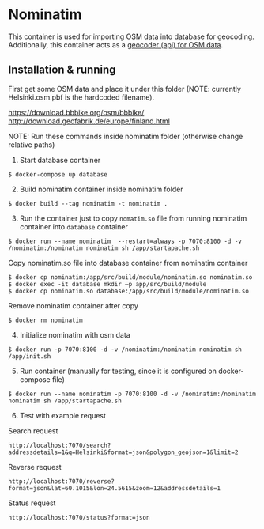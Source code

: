 # Nominatim

This container is used for importing OSM data into database for geocoding. Additionally, this container acts as a [geocoder (api) for OSM data](https://nominatim.org/).

## Installation & running

First get some OSM data and place it under this folder (NOTE: currently Helsinki.osm.pbf is the hardcoded filename).

https://download.bbbike.org/osm/bbbike/
http://download.geofabrik.de/europe/finland.html

NOTE: Run these commands inside nominatim folder (otherwise change relative paths)

1. Start database container

`$ docker-compose up database`

2. Build nominatim container inside nominatim folder

`$ docker build --tag nominatim -t nominatim .`

3. Run the container just to copy `nomatim.so` file from running nominatim container into `database` container

`$ docker run --name nominatim  --restart=always -p 7070:8100 -d -v /nominatim:/nominatim nominatim sh /app/startapache.sh`

Copy nominatim.so file into database container from nominatim container

```
$ docker cp nominatim:/app/src/build/module/nominatim.so nominatim.so
$ docker exec -it database mkdir –p app/src/build/module
$ docker cp nominatim.so database:/app/src/build/module/nominatim.so
```

Remove nominatim container after copy

`$ docker rm nominatim`

4. Initialize nominatim with osm data

`$ docker run -p 7070:8100 -d -v /nominatim:/nominatim nominatim sh /app/init.sh`

5. Run container (manually for testing, since it is configured on docker-compose file)

`$ docker run --name nominatim -p 7070:8100 -d -v /nominatim:/nominatim nominatim sh /app/startapache.sh`

6. Test with example request

Search request

`http://localhost:7070/search?addressdetails=1&q=Helsinki&format=json&polygon_geojson=1&limit=2`

Reverse request

`http://localhost:7070/reverse?format=json&lat=60.1015&lon=24.5615&zoom=12&addressdetails=1`

Status request

`http://localhost:7070/status?format=json`
